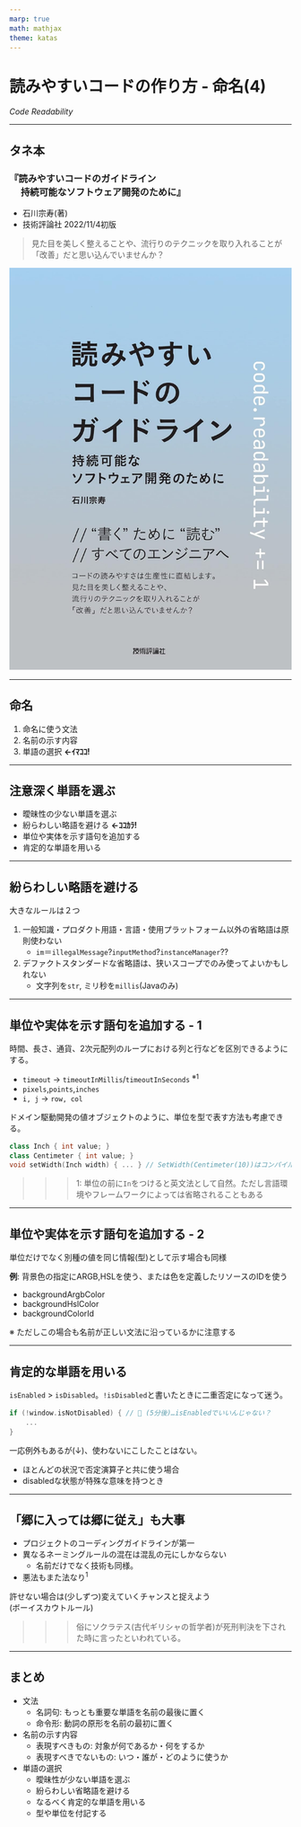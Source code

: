 ```yaml
---
marp: true
math: mathjax
theme: katas
---
```

<!-- 
size: 16:9
paginate: true
-->
<!-- header: 勉強会# ― エンジニアとしての解像度を高めるための勉強会-->

# 読みやすいコードの作り方 - 命名(4)

_Code Readability_

---

## タネ本

### 『読みやすいコードのガイドライン<br>　 持続可能なソフトウェア開発のために』

- 石川宗寿(著)
- 技術評論社 2022/11/4初版

> 見た目を美しく整えることや、流行りのテクニックを取り入れることが「改善」だと思い込んでいませんか？

![bg right:30% 90%](assets/12-book.jpg)

---

## 命名

1. 命名に使う文法
2. 名前の示す内容
3. 単語の選択 **←ｲﾏｺｺ!**

---

## 注意深く単語を選ぶ

- 曖昧性の少ない単語を選ぶ
- 紛らわしい略語を避ける **←ｺｺｶﾗ!**
- 単位や実体を示す語句を追加する
- 肯定的な単語を用いる

---

## 紛らわしい略語を避ける

大きなルールは２つ

1. 一般知識・プロダクト用語・言語・使用プラットフォーム以外の省略語は原則使わない
    - `im`＝`illegalMessage`?`inputMethod`?`instanceManager`??
2. デファクトスタンダードな省略語は、狭いスコープでのみ使ってよいかもしれない
    - 文字列を`str`, ミリ秒を`millis`(Javaのみ)

<!-- Javaの標準APIに ClockInMillis, System#currentTimeInMillis などがあるのでデファクトとしての標準的な省略語。
でも他の言語では聞かないので使わないほうがよい。InMilliSeconds、InMsなど言語の例を見るとよい。
また言語として標準の単位があるのでそれに従うべき（JSだとミリ秒、Pythonだと秒） -->

---

## 単位や実体を示す語句を追加する - 1

時間、長さ、通貨、2次元配列のループにおける列と行などを区別できるようにする。

- `timeout` → `timeoutInMillis`/`timeoutInSeconds` $^{※1}$
- `pixels`,`points`,`inches`
- `i, j` → `row, col`

ドメイン駆動開発の値オブジェクトのように、単位を型で表す方法も考慮できる。

```cpp
class Inch { int value; }
class Centimeter { int value; }
void setWidth(Inch width) { ... } // SetWidth(Centimeter(10))はコンパイルエラー
```

>>> 1: 単位の前に`In`をつけると英文法として自然。ただし言語環境やフレームワークによっては省略されることもある

---

## 単位や実体を示す語句を追加する - 2

単位だけでなく別種の値を同じ情報(型)として示す場合も同様

**例**: 背景色の指定にARGB,HSLを使う、または色を定義したリソースのIDを使う

- backgroundArgbColor
- backgroundHslColor
- backgroundColorId

※ ただしこの場合も名前が正しい文法に沿っているかに注意する

---

## 肯定的な単語を用いる

`isEnabled` > `isDisabled`。`!isDisabled`と書いたときに二重否定になって迷う。

```cpp
if (!window.isNotDisabled) { // 🤔 (5分後)…isEnabledでいいんじゃない？
    ...
}
```

一応例外もあるが(↓)、使わないにこしたことはない。

- ほとんどの状況で否定演算子と共に使う場合
- disabledな状態が特殊な意味を持つとき

---

## 「郷に入っては郷に従え」も大事

- プロジェクトのコーディングガイドラインが第一
- 異なるネーミングルールの混在は混乱の元にしかならない
    - 名前だけでなく技術も同様。
- 悪法もまた法なり$^1$

許せない場合は(少しずつ)変えていくチャンスと捉えよう<br>(ボーイスカウトルール)

>>> 俗にソクラテス(古代ギリシャの哲学者)が死刑判決を下された時に言ったといわれている。

---

## まとめ

- 文法
    - 名詞句: もっとも重要な単語を名前の最後に置く
    - 命令形: 動詞の原形を名前の最初に置く
- 名前の示す内容
    - 表現すべきもの: 対象が何であるか・何をするか
    - 表現すべきでないもの: いつ・誰が・どのように使うか
- 単語の選択
    - 曖昧性が少ない単語を選ぶ
    - 紛らわしい省略語を避ける
    - なるべく肯定的な単語を用いる
    - 型や単位を付記する

<!--
言語の本質は心理的な相互作用。音声でも文字でもない
これはエドワード・サピアというアメリカの人類学者・言語学者が言っていることの解釈。
言語学は話し言葉にあるとしつつも、心理学も重要だと説いている

- 言語って話し言葉から生まれている。そりゃそうだ。
- 話し言葉や音声もあくまで口という本来食べるための器官に音を出させているもの
    - 人間/生物って音声器官を持っていない。ピアノを弾く指が演奏器官と言わないのと同じ(レトリックに偏っているが)
- 文字や書き言葉は話し言語を書き下したもの
- つまり言語とは、文字や音を相互に交換することによる、お互いあるいは集団の心理的な相互作用

順番を心理面から並べて言うと、言語とは心理ではあるが、それを口という器官に目的外のことをさせて音に変換・記号化して、それを耳で聞いたものを文字や書き言葉に記号化している。書き言葉って二次創作物。
そしてそれを私たちはプログラムコードの中で使っている。

この状況において、曖昧適当な命名をしてしまうと、心理という一番伝えたいものの記号の記号（二次創作）を
めちゃくちゃにしてしまうので、命名ってすごく大事。
 -->